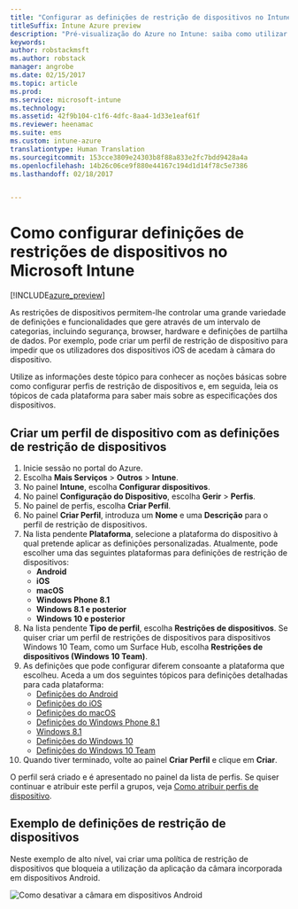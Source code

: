 ```yaml
---
title: "Configurar as definições de restrição de dispositivos no Intune"
titleSuffix: Intune Azure preview
description: "Pré-visualização do Azure no Intune: saiba como utilizar o Intune para configurar definições e funcionalidades nos dispositivos que gere."
keywords: 
author: robstackmsft
ms.author: robstack
manager: angrobe
ms.date: 02/15/2017
ms.topic: article
ms.prod: 
ms.service: microsoft-intune
ms.technology: 
ms.assetid: 42f9b104-c1f6-4dfc-8aa4-1d33e1eaf61f
ms.reviewer: heenamac
ms.suite: ems
ms.custom: intune-azure
translationtype: Human Translation
ms.sourcegitcommit: 153cce3809e24303b8f88a833e2fc7bdd9428a4a
ms.openlocfilehash: 14b26c06ce9f880e44167c194d1d14f78c5e7386
ms.lasthandoff: 02/18/2017


---
```


# <a name="how-to-configure-device-restriction-settings-in-microsoft-intune"></a>Como configurar definições de restrições de dispositivos no Microsoft Intune

[!INCLUDE[azure_preview](../includes/azure_preview.md)]

As restrições de dispositivos permitem-lhe controlar uma grande variedade de definições e funcionalidades que gere através de um intervalo de categorias, incluindo segurança, browser, hardware e definições de partilha de dados. Por exemplo, pode criar um perfil de restrição de dispositivo para impedir que os utilizadores dos dispositivos iOS de acedam à câmara do dispositivo.

Utilize as informações deste tópico para conhecer as noções básicas sobre como configurar perfis de restrição de dispositivos e, em seguida, leia os tópicos de cada plataforma para saber mais sobre as especificações dos dispositivos.

## <a name="create-a-device-profile-containing-device-restriction-settings"></a>Criar um perfil de dispositivo com as definições de restrição de dispositivos

1. Inicie sessão no portal do Azure.
2. Escolha **Mais Serviços** > **Outros** > **Intune**.
3. No painel **Intune**, escolha **Configurar dispositivos**.
2. No painel **Configuração do Dispositivo**, escolha **Gerir** > **Perfis**.
3. No painel de perfis, escolha **Criar Perfil**.
4. No painel **Criar Perfil**, introduza um **Nome** e uma **Descrição** para o perfil de restrição de dispositivos.
5. Na lista pendente **Plataforma**, selecione a plataforma do dispositivo à qual pretende aplicar as definições personalizadas. Atualmente, pode escolher uma das seguintes plataformas para definições de restrição de dispositivos:
    - **Android**
    - **iOS**
    - **macOS**
    - **Windows Phone 8.1**
    - **Windows 8.1 e posterior**
    - **Windows 10 e posterior**
6. Na lista pendente **Tipo de perfil**, escolha **Restrições de dispositivos**. Se quiser criar um perfil de restrições de dispositivos para dispositivos Windows 10 Team, como um Surface Hub, escolha **Restrições de dispositivos (Windows 10 Team)**.
7. As definições que pode configurar diferem consoante a plataforma que escolheu. Aceda a um dos seguintes tópicos para definições detalhadas para cada plataforma:
    - [Definições do Android](device-restrictions-for-android.md)
    - [Definições do iOS](device-restrictions-for-ios.md)
    - [Definições do macOS](device-restrictions-for-macos.md)
    - [Definições do Windows Phone 8.1](device-restrictions-for-windows-phone-8-1.md)
    - [Windows 8.1](device-restrictions-for-windows-8-1.md)
    - [Definições do Windows 10](device-restrictions-for-windows-10.md)
    - [Definições do Windows 10 Team](device-restrictions-for-windows-10-team.md)
8. Quando tiver terminado, volte ao painel **Criar Perfil** e clique em **Criar**.

O perfil será criado e é apresentado no painel da lista de perfis.
Se quiser continuar e atribuir este perfil a grupos, veja [Como atribuir perfis de dispositivo](how-to-assign-device-profiles.md).

## <a name="example-of-device-restriction-settings"></a>Exemplo de definições de restrição de dispositivos

Neste exemplo de alto nível, vai criar uma política de restrição de dispositivos que bloqueia a utilização da aplicação da câmara incorporada em dispositivos Android.

![Como desativar a câmara em dispositivos Android](./media/disable-android-camera.png)


